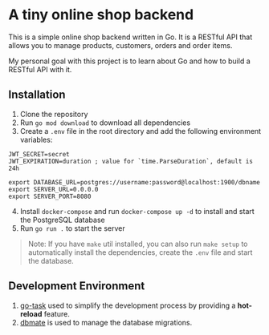 # A tiny online shop backend
This is a simple online shop backend written in Go. It is a RESTful API that allows you to manage products, customers, orders and order items.

My personal goal with this project is to learn about Go and how to build a RESTful API with it.

## Installation
1. Clone the repository
2. Run `go mod download` to download all dependencies
3. Create a `.env` file in the root directory and add the following environment variables:
```properties
JWT_SECRET=secret
JWT_EXPIRATION=duration ; value for `time.ParseDuration`, default is 24h

export DATABASE_URL=postgres://username:password@localhost:1900/dbname
export SERVER_URL=0.0.0.0
export SERVER_PORT=8080
```
4. Install `docker-compose` and run `docker-compose up -d` to install and start the PostgreSQL database
5. Run `go run .` to start the server

> Note: If you have `make` util installed, you can also run `make setup` to automatically install the dependencies, create the `.env` file and start the database.

## Development Environment
1. [go-task](https://github.com/go-task/task) used to simplify the development process by providing a **hot-reload** feature.
2. [dbmate](https://github.com/amacneil/dbmate) is used to manage the database migrations.